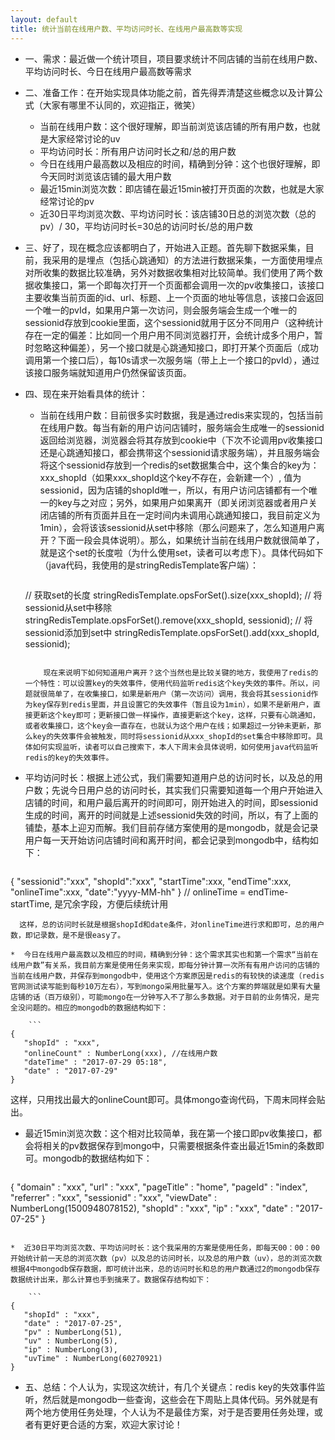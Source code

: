 ```yaml
---
layout: default
title: 统计当前在线用户数、平均访问时长、在线用户最高数等实现
---
```


* 一、需求：最近做一个统计项目，项目要求统计不同店铺的当前在线用户数、平均访问时长、今日在线用户最高数等需求

* 二、准备工作：在开始实现具体功能之前，首先得弄清楚这些概念以及计算公式（大家有哪里不认同的，欢迎指正，微笑）
  * 当前在线用户数：这个很好理解，即当前浏览该店铺的所有用户数，也就是大家经常讨论的uv
  * 平均访问时长：所有用户访问时长之和/总的用户数
  * 今日在线用户最高数以及相应的时间，精确到分钟：这个也很好理解，即今天同时浏览该店铺的最大用户数
  * 最近15min浏览次数：即店铺在最近15min被打开页面的次数，也就是大家经常讨论的pv
  * 近30日平均浏览次数、平均访问时长：该店铺30日总的浏览次数（总的pv）/ 30，平均访问时长=30总的访问时长/总的用户数
* 三、好了，现在概念应该都明白了，开始进入正题。首先聊下数据采集，目前，我采用的是埋点（包括心跳通知）的方法进行数据采集，一方面使用埋点对所收集的数据比较准确，另外对数据收集相对比较简单。我们使用了两个数据收集接口，第一个即每次打开一个页面都会调用一次的pv收集接口，该接口主要收集当前页面的id、url、标题、上一个页面的地址等信息，该接口会返回一个唯一的pvId，如果用户第一次访问，则会服务端会生成一个唯一的sessionid存放到cookie里面，这个sessionid就用于区分不同用户（这种统计存在一定的偏差：比如同一个用户用不同浏览器打开，会统计成多个用户，暂时忽略这种偏差），另一个接口就是心跳通知接口，即打开某个页面后（成功调用第一个接口后），每10s请求一次服务端（带上上一个接口的pvId），通过该接口服务端就知道用户仍然保留该页面。
* 四、现在来开始看具体的统计：
  *   当前在线用户数：目前很多实时数据，我是通过redis来实现的，包括当前在线用户数。每当有新的用户访问店铺时，服务端会生成唯一的sessionid返回给浏览器，浏览器会将其存放到cookie中（下次不论调用pv收集接口还是心跳通知接口，都会携带这个sessionid请求服务端），并且服务端会将这个sessionid存放到一个redis的set数据集合中，这个集合的key为：xxx_shopId（如果xxx_shopId这个key不存在，会新建一个）, 值为sessionid，因为店铺的shopId唯一，所以，有用户访问店铺都有一个唯一的key与之对应；另外，如果用户如果离开（即关闭浏览器或者用户关闭店铺的所有页面并且在一定时间内未调用心跳通知接口，我目前定义为1min），会将该该sessionid从set中移除（那么问题来了，怎么知道用户离开？下面一段会具体说明）。那么，如果统计当前在线用户数就很简单了，就是这个set的长度啦（为什么使用set，读者可以考虑下）。具体代码如下（java代码，我使用的是stringRedisTemplate客户端）：
  
      ```
  // 获取set的长度
  stringRedisTemplate.opsForSet().size(xxx_shopId);
  // 将sessionid从set中移除
  stringRedisTemplate.opsForSet().remove(xxx_shopId, sessionid);
  // 将sessionid添加到set中
  stringRedisTemplate.opsForSet().add(xxx_shopId, sessionid);
  ```
  
      现在来说明下如何知道用户离开？这个当然也是比较关键的地方，我使用了redis的一个特性：可以设置key的失效事件，使用代码监听redis这个key失效的事件。所以，问题就很简单了，在收集接口，如果是新用户（第一次访问）调用，我会将其sessionid作为key保存到redis里面，并且设置它的失效事件（暂且设为1min），如果不是新用户，直接更新这个key即可；更新接口做一样操作，直接更新这个key，这样，只要有心跳通知，或者收集接口，这个key会一直存在，也就认为这个用户在线；如果超过一分钟未更新，那么key的失效事件会被触发，同时将sessionid从xxx_shopId的set集合中移除即可。具体如何实现监听，读者可以自己搜索下，本人下周末会具体说明，如何使用java代码监听redis的key的失效事件。
 *  平均访问时长：根据上述公式，我们需要知道用户总的访问时长，以及总的用户数；先说今日用户总的访问时长，其实我们只需要知道每一个用户开始进入店铺的时间，和用户最后离开的时间即可，刚开始进入的时间，即sessionid生成的时间，离开的时间就是上述sessionid失效的时间，所以，有了上面的铺垫，基本上迎刃而解。我们目前存储方案使用的是mongodb，就是会记录用户每一天开始访问店铺时间和离开时间，都会记录到mongodb中，结构如下：
 
     ```
 {
 	"sessionid":"xxx",
 	"shopId":"xxx",
 	"startTime":xxx,
 	"endTime":xxx,
 	"onlineTime":xxx,
 	"date":"yyyy-MM-hh"
 }
 // onlineTime = endTime-startTime, 是冗余字段，方便后续统计用
 ```
   这样，总的访问时长就是根据shopId和date条件，对onlineTime进行求和即可，总的用户数，即记录数，是不是很easy了。
   
 *  今日在线用户最高数以及相应的时间，精确到分钟：这个需求其实也和第一个需求“当前在线用户数”有关系，我目前方案是使用任务来实现，即每分钟计算一次所有有用户访问的店铺的当前在线用户数，并保存到mongodb中，使用这个方案原因是redis的有较快的读速度（redis官网测试读写能到每秒10万左右），写到mongo采用批量写入。这个方案的弊端就是如果有大量店铺的话（百万级别），可能mongo在一分钟写入不了那么多数据。对于目前的业务情况，是完全没问题的。相应的mongodb的数据结构如下：
 
     ```
 {
    "shopId" : "xxx",
    "onlineCount" : NumberLong(xxx), //在线用户数
    "dateTime" : "2017-07-29 05:18",
    "date" : "2017-07-29"
}
 ```
 这样，只用找出最大的onlineCount即可。具体mongo查询代码，下周末同样会贴出。
 
 *  最近15min浏览次数：这个相对比较简单，我在第一个接口即pv收集接口，都会将相关的pv数据保存到mongo中，只需要根据条件查出最近15min的条数即可。mongodb的数据结构如下：
 
     ```
 {
    "domain" : "xxx",
    "url" : "xxx",
    "pageTitle" : "home",
    "pageId" : "index",
    "referrer" : "xxx",
    "sessionid" : "xxx",
    "viewDate" : NumberLong(1500948078152),
    "shopId" : "xxx",
    "ip" : "xxx",
    "date" : "2017-07-25"
}
 ```
 
 *  近30日平均浏览次数、平均访问时长：这个我采用的方案是使用任务，即每天00：00：00开始统计前一天总的浏览次数（pv）以及总的访问时长，以及总的用户数（uv），总的浏览次数根据4中mongodb保存数据，即可统计出来，总的访问时长和总的用户数通过2的mongodb保存数据统计出来，那么计算也手到擒来了。数据保存结构如下：

     ```
 {
    "shopId" : "xxx",
    "date" : "2017-07-25",
    "pv" : NumberLong(51),
    "uv" : NumberLong(5),
    "ip" : NumberLong(3),
    "uvTime" : NumberLong(60270921)
}
 ```

* 五、总结：个人认为，实现这次统计，有几个关键点：redis key的失效事件监听，然后就是mongodb一些查询，这些会在下周贴上具体代码。另外就是有两个地方使用任务处理，个人认为不是最佳方案，对于是否要用任务处理，或者有更好更合适的方案，欢迎大家讨论！
